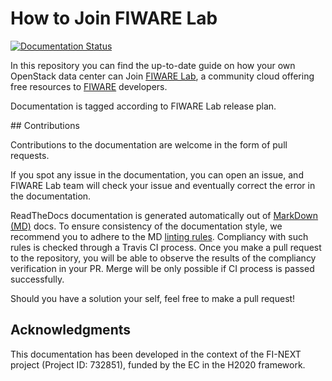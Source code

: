 # How to Join FIWARE Lab

[![Documentation Status](https://readthedocs.org/projects/join-fiware-lab-guide/badge/?version=latest)](http://join-fiware-lab-guide.readthedocs.io/en/latest/?badge=latest)

In this repository you can find the up-to-date guide on how your own OpenStack
data center can Join [FIWARE Lab](http://lab.fiware.org), a community cloud
offering free resources to [FIWARE](https://www.fiware.org) developers.

Documentation is tagged according to FIWARE Lab release plan.

## Contributions 

Contributions to the documentation are welcome in the form of pull requests.

If you spot any issue in the documentation, you can open an issue, and FIWARE Lab
team will check your issue and eventually correct the error in the documentation.

ReadTheDocs documentation is generated automatically out of [MarkDown (MD)](https://guides.github.com/features/mastering-markdown/)
docs. To ensure consistency of the documentation style, we recommend you to adhere
to the MD [linting rules](https://github.com/markdownlint/markdownlint/blob/master/docs/RULES.md).
Compliancy with such rules is checked through a Travis CI process. Once you make
a pull request to the repository, you will be able to observe the results of
the compliancy verification in your PR. Merge will be only possible if CI process
is passed successfully.

Should you have a solution your self, feel free to make a pull request!

## Acknowledgments

This documentation has been developed in the context of the FI-NEXT project
(Project ID: 732851), funded by the EC in the H2020 framework.
